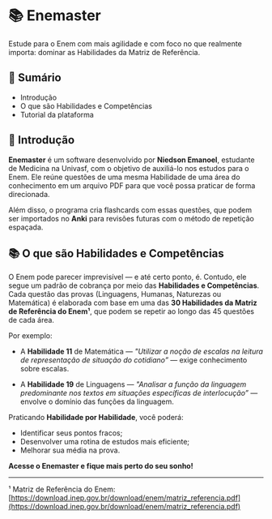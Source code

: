 # 📚 Enemaster

Estude para o Enem com mais agilidade e com foco no que realmente importa: dominar as Habilidades da Matriz de Referência.

## 📌 Sumário

- Introdução
- O que são Habilidades e Competências
- Tutorial da plataforma

## 🧠 Introdução

**Enemaster** é um software desenvolvido por **Niedson Emanoel**, estudante de Medicina na Univasf, com o objetivo de auxiliá-lo nos estudos para o Enem. Ele reúne questões de uma mesma Habilidade de uma área do conhecimento em um arquivo PDF para que você possa praticar de forma direcionada.

Além disso, o programa cria flashcards com essas questões, que podem ser importados no **Anki** para revisões futuras com o método de repetição espaçada.

## 📚 O que são Habilidades e Competências

O Enem pode parecer imprevisível — e até certo ponto, é. Contudo, ele segue um padrão de cobrança por meio das **Habilidades e Competências**. Cada questão das provas (Linguagens, Humanas, Naturezas ou Matemática) é elaborada com base em uma das **30 Habilidades da Matriz de Referência do Enem¹**, que podem se repetir ao longo das 45 questões de cada área.

Por exemplo:

- A **Habilidade 11** de Matemática — *"Utilizar a noção de escalas na leitura de representação de situação do cotidiano”* — exige conhecimento sobre escalas.

- A **Habilidade 19** de Linguagens — *"Analisar a função da linguagem predominante nos textos em situações específicas de interlocução”* — envolve o domínio das funções da linguagem.

Praticando **Habilidade por Habilidade**, você poderá:

- Identificar seus pontos fracos;
- Desenvolver uma rotina de estudos mais eficiente;
- Melhorar sua média na prova.

**Acesse o Enemaster e fique mais perto do seu sonho!**

---

¹ Matriz de Referência do Enem: [https://download.inep.gov.br/download/enem/matriz_referencia.pdf](https://download.inep.gov.br/download/enem/matriz_referencia.pdf)
